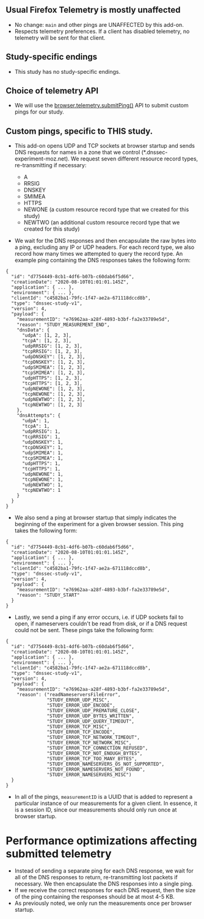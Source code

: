## Usual Firefox Telemetry is mostly unaffected

- No change: `main` and other pings are UNAFFECTED by this add-on.
- Respects telemetry preferences. If a client has disabled telemetry, no telemetry 
will be sent for that client.

## Study-specific endings

- This study has no study-specific endings.

## Choice of telemetry API

- We will use the [browser.telemetry.submitPing()](https://firefox-source-docs.mozilla.org/toolkit/components/telemetry/collection/webextension-api.html) API to submit custom pings
  for our study.

## Custom pings, specific to THIS study.

- This add-on opens UDP and TCP sockets at browser startup and sends DNS requests for 
names in a zone that we control (\*.dnssec-experiment-moz.net). We request seven different resource record types, 
re-transmitting if necessary: 

  - A
  - RRSIG
  - DNSKEY
  - SMIMEA
  - HTTPS
  - NEWONE (a custom resource record type that we created for this study)
  - NEWTWO (an additional custom resource record type that we created for this study)

- We wait for the DNS 
responses and then encapsulate the raw bytes into a ping, excluding any IP or UDP headers. For each 
record type, we also record how many times we attempted to query the record type. An example ping
containing the DNS responses takes the following form:

```
{
  "id": "d7754449-8cb1-4df6-b07b-c60dab6f5d66",
  "creationDate": "2020-08-10T01:01:01.145Z",
  "application": { ... },
  "environment": { ... },
  "clientId": "c4582ba1-79fc-1f47-ae2a-671118dccd8b",
  "type": "dnssec-study-v1",
  "version": 4,
  "payload": {
    "measurementID": "e76962aa-a28f-4893-b3bf-fa2e33789e5d",
    "reason": "STUDY_MEASUREMENT_END",
    "dnsData": {
      "udpA": [1, 2, 3],
      "tcpA": [1, 2, 3],
      "udpRRSIG": [1, 2, 3],
      "tcpRRSIG": [1, 2, 3],
      "udpDNSKEY": [1, 2, 3],
      "tcpDNSKEY": [1, 2, 3],
      "udpSMIMEA": [1, 2, 3],
      "tcpSMIMEA": [1, 2, 3],
      "udpHTTPS": [1, 2, 3],
      "tcpHTTPS": [1, 2, 3],
      "udpNEWONE": [1, 2, 3],
      "tcpNEWONE": [1, 2, 3],
      "udpNEWTWO": [1, 2, 3],
      "tcpNEWTWO": [1, 2, 3]
    },
    "dnsAttempts": {
      "udpA": 1,
      "tcpA": 1,
      "udpRRSIG": 1,
      "tcpRRSIG": 1,
      "udpDNSKEY": 1,
      "tcpDNSKEY": 1,
      "udpSMIMEA": 1,
      "tcpSMIMEA": 1,
      "udpHTTPS": 1,
      "tcpHTTPS": 1,
      "udpNEWONE": 1,
      "tcpNEWONE": 1,
      "udpNEWTWO": 1,
      "tcpNEWTWO": 1
    }
  }
}
```

- We also send a ping at browser startup that simply indicates the beginning of 
the experiment for a given browser session. This ping takes the following form:

```
{
  "id": "d7754449-8cb1-4df6-b07b-c60dab6f5d66",
  "creationDate": "2020-08-10T01:01:01.145Z",
  "application": { ... },
  "environment": { ... },
  "clientId": "c4582ba1-79fc-1f47-ae2a-671118dccd8b",
  "type": "dnssec-study-v1",
  "version": 4,
  "payload": {
    "measurementID": "e76962aa-a28f-4893-b3bf-fa2e33789e5d",
    "reason": "STUDY_START"
  }
}
```

- Lastly, we send a ping if any error occurs, i.e. if UDP sockets fail to 
open, if nameservers couldn't be read from disk, or if a DNS request could not be 
sent. These pings take the following form:

```
{
  "id": "d7754449-8cb1-4df6-b07b-c60dab6f5d66",
  "creationDate": "2020-08-10T01:01:01.145Z",
  "application": { ... },
  "environment": { ... },
  "clientId": "c4582ba1-79fc-1f47-ae2a-671118dccd8b",
  "type": "dnssec-study-v1",
  "version": 4,
  "payload": {
    "measurementID": "e76962aa-a28f-4893-b3bf-fa2e33789e5d",
    "reason": ("readNameserversFileError", 
               "STUDY_ERROR_UDP_MISC",
               "STUDY_ERROR_UDP_ENCODE",
               "STUDY_ERROR_UDP_PREMATURE_CLOSE",
               "STUDY_ERROR_UDP_BYTES_WRITTEN",
               "STUDY_ERROR_UDP_QUERY_TIMEOUT",
               "STUDY_ERROR_TCP_MISC",
               "STUDY_ERROR_TCP_ENCODE",
               "STUDY_ERROR_TCP_NETWORK_TIMEOUT",
               "STUDY_ERROR_TCP_NETWORK_MISC",
               "STUDY_ERROR_TCP_CONNECTION_REFUSED",
               "STUDY_ERROR_TCP_NOT_ENOUGH_BYTES",
               "STUDY_ERROR_TCP_TOO_MANY_BYTES",
               "STUDY_ERROR_NAMESERVERS_OS_NOT_SUPPORTED",
               "STUDY_ERROR_NAMESERVERS_NOT_FOUND",
               "STUDY_ERROR_NAMESERVERS_MISC")
  }
}
```

- In all of the pings, `measurementID` is a UUID that is added to represent a
  particular instance of our measurements for a given client. In essence, it is 
  a session ID, since our measurements should only run once at browser startup.

# Performance optimizations affecting submitted telemetry

- Instead of sending a separate ping for each DNS response, we wait for all of 
the DNS responses to return, re-transmitting lost packets if necessary. We then 
encapsulate the DNS responses into a single ping.
- If we receive the correct responses for each DNS request, then the size of the
ping containing the responses should be at most 4-5 KB.
- As previously noted, we only run the measurements once per browser startup.
